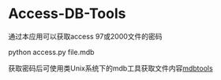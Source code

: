# Access-DB-Tools
通过本应用可以获取access 97或2000文件的密码

python access.py file.mdb

获取密码后可使用类Unix系统下的mdb工具获取文件内容[mdbtools](https://github.com/mdbtools/mdbtools.git)